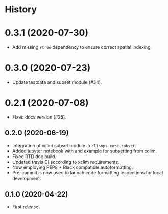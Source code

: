 # History

# 0.3.1 (2020-07-30)

* Add missing `rtree` dependency to ensure correct spatial indexing.

# 0.3.0 (2020-07-23)

* Update testdata and subset module (#34).

# 0.2.1 (2020-07-08)

* Fixed docs version (#25).

## 0.2.0 (2020-06-19)

* Integration of xclim subset module in `clisops.core.subset`.
* Added jupyter notebook with and example for subsetting from xclim.
* Fixed RTD doc build.
* Updated travis CI according to xclim requirements.
* Now employing PEP8 + Black compatible autoformatting.
* Pre-commit is now used to launch code formatting inspections for local development.

## 0.1.0 (2020-04-22)

* First release.
